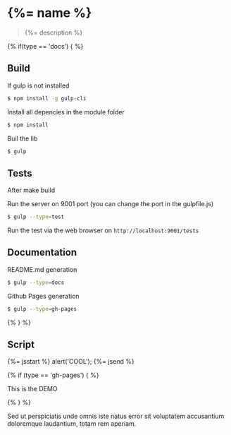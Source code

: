 # {%= name %}

> {%= description %}

{% if(type == 'docs') { %}

## Build

If gulp is not installed

```bash
$ npm install -g gulp-cli
```

Install all depencies in the module folder

```bash
$ npm install
```

Buil the lib

```bash
$ gulp
```

## Tests

After make build

Run the server on 9001 port (you can change the port in the gulpfile.js)

```bash
$ gulp --type=test
```

Run the test via the web browser on `http://localhost:9001/tests`

## Documentation

README.md generation

```bash
$ gulp --type=docs
```

Github Pages generation

```bash
$ gulp --type=gh-pages
```
{% } %}

## Script

{%= jsstart %}
alert('COOL');
{%= jsend %}

{% if (type == 'gh-pages') { %}

This is the DEMO

{% } %}


Sed ut perspiciatis unde omnis iste natus error sit voluptatem
accusantium doloremque laudantium, totam rem aperiam.